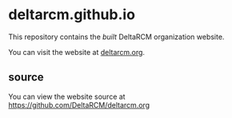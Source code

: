 # deltarcm.github.io

This repository contains the *built* DeltaRCM organization website.

You can visit the website at [deltarcm.org](https://deltarcm.org).

## source

You can view the website source at https://github.com/DeltaRCM/deltarcm.org


